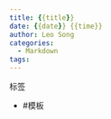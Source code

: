 ```yaml
---
title: {{title}}
date: {{date}} {{time}}
author: Leo Song
categories:
  - Markdown
tags:
---
```


标签

- #模板

##
